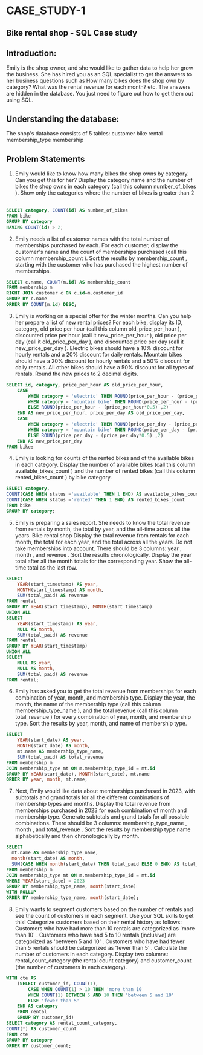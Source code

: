 # CASE_STUDY-1
## Bike rental shop - SQL Case study

## Introduction:
Emily is the shop owner, and she would like to gather data to help her grow the
business. She has hired you as an SQL specialist to get the answers to her
business questions such as How many bikes does the shop own by category?
What was the rental revenue for each month? etc. The answers are hidden in the
database. You just need to figure out how to get them out using SQL.

## Understanding the database:
The shop's database consists of 5 tables:
customer
bike
rental
membership_type
membership

## Problem Statements

1. Emily would like to know how many bikes the shop owns by category. Can
you get this for her? 
Display the category name and the number of bikes the shop owns in
each category (call this column number_of_bikes ). Show only the categories
where the number of bikes is greater than 2 .
``` sql
SELECT category, COUNT(id) AS number_of_bikes
FROM bike
GROUP BY category
HAVING COUNT(id) > 2;
``` 

2. Emily needs a list of customer names with the total number of memberships purchased by each.
For each customer, display the customer's name and the count of
memberships purchased (call this column membership_count ). Sort the
results by membership_count , starting with the customer who has purchased
the highest number of memberships.
``` sql
SELECT c.name, COUNT(m.id) AS membership_count 
FROM membership m
RIGHT JOIN customer c ON c.id=m.customer_id
GROUP BY c.name
ORDER BY COUNT(m.id) DESC;
``` 
3. Emily is working on a special offer for the winter months. Can you help her prepare a list of new rental prices?
For each bike, display its ID, category, old price per hour (call this column 
old_price_per_hour ), discounted price per hour (call it new_price_per_hour ), old
price per day (call it old_price_per_day ), and discounted price per day (call it new_price_per_day ).
Electric bikes should have a 10% discount for hourly rentals and a 20%
discount for daily rentals. Mountain bikes should have a 20% discount for
hourly rentals and a 50% discount for daily rentals. All other bikes should
have a 50% discount for all types of rentals. Round the new prices to 2 decimal digits.
``` sql
SELECT id, category, price_per_hour AS old_price_per_hour,
	CASE 
		WHEN category = 'electric' THEN ROUND(price_per_hour - (price_per_hour*0.1) ,2)
		WHEN category = 'mountain bike' THEN ROUND(price_per_hour - (price_per_hour*0.2) ,2)
		ELSE ROUND(price_per_hour - (price_per_hour*0.5) ,2)
	END AS new_price_per_hour, price_per_day AS old_price_per_day,
	CASE 
		WHEN category = 'electric' THEN ROUND(price_per_day - (price_per_day*0.2) ,2)
		WHEN category = 'mountain bike' THEN ROUND(price_per_day - (price_per_day*0.5) ,2)
		ELSE ROUND(price_per_day - (price_per_day*0.5) ,2)
	END AS new_price_per_day
FROM bike;
```
4. Emily is looking for counts of the rented bikes and of the available bikes in each category.
Display the number of available bikes (call this column 
available_bikes_count ) and the number of rented bikes (call this column rented_bikes_count ) by bike category.
``` sql
SELECT category,
COUNT(CASE WHEN status ='available' THEN 1 END) AS available_bikes_count,
COUNT(CASE WHEN status ='rented' THEN 1 END) AS rented_bikes_count
FROM bike
GROUP BY category;
``` 
5. Emily is preparing a sales report. She needs to know the total revenue
from rentals by month, the total by year, and the all-time across all the years. 
Bike rental shop Display the total revenue from rentals for each month, the total for each
year, and the total across all the years. Do not take memberships into account. There should be 3 columns: year , month , and revenue .
Sort the results chronologically. Display the year total after all the month totals for the corresponding year. Show the all-time total as the last row.
``` sql
SELECT 
    YEAR(start_timestamp) AS year,
    MONTH(start_timestamp) AS month,
    SUM(total_paid) AS revenue
FROM rental
GROUP BY YEAR(start_timestamp), MONTH(start_timestamp)
UNION ALL
SELECT 
    YEAR(start_timestamp) AS year,
    NULL AS month,
    SUM(total_paid) AS revenue
FROM rental
GROUP BY YEAR(start_timestamp)
UNION ALL
SELECT 
    NULL AS year,
    NULL AS month,
    SUM(total_paid) AS revenue
FROM rental;
``` 
6. Emily has asked you to get the total revenue from memberships for each combination of year, month, and membership type.
Display the year, the month, the name of the membership type (call this column membership_type_name ), and the total revenue (call this column 
total_revenue ) for every combination of year, month, and membership type. Sort the results by year, month, and name of membership type.
``` sql
SELECT
    YEAR(start_date) AS year,
    MONTH(start_date) AS month,
    mt.name AS membership_type_name,
    SUM(total_paid) AS total_revenue
FROM membership m
JOIN membership_type mt ON m.membership_type_id = mt.id
GROUP BY YEAR(start_date), MONTH(start_date), mt.name
ORDER BY year, month, mt.name;
```
7. Next, Emily would like data about memberships purchased in 2023, with
subtotals and grand totals for all the different combinations of membership types and months.
Display the total revenue from memberships purchased in 2023 for each combination of month and membership type. Generate subtotals and
grand totals for all possible combinations. There should be 3 columns:  membership_type_name , month , and total_revenue .
Sort the results by membership type name alphabetically and then  chronologically by month.
``` sql
SELECT
  mt.name AS membership_type_name,
  month(start_date) AS month,
  SUM(CASE WHEN month(start_date) THEN total_paid ELSE 0 END) AS total_revenue
FROM membership m
JOIN membership_type mt ON m.membership_type_id = mt.id
WHERE YEAR(start_date) = 2023
GROUP BY membership_type_name, month(start_date)
WITH ROLLUP
ORDER BY membership_type_name, month(start_date);
```
8. Emily wants to segment customers based on the number of rentals and see the count of customers in each segment. Use your SQL skills to get this!
Categorize customers based on their rental history as follows: 
Customers who have had more than 10 rentals are categorized as 'more than 10' .
Customers who have had 5 to 10 rentals (inclusive) are categorized as 'between 5 and 10' .
Customers who have had fewer than 5 rentals should be categorized as 'fewer than 5' .
Calculate the number of customers in each category. Display two columns: 
rental_count_category (the rental count category) and customer_count (the number of customers in each category).
``` sql
WITH cte AS 
	(SELECT customer_id, COUNT(1),
		CASE WHEN COUNT(1) > 10 THEN 'more than 10' 
		WHEN COUNT(1) BETWEEN 5 AND 10 THEN 'between 5 and 10'
		ELSE 'fewer than 5'
	END AS category
	FROM rental
	GROUP BY customer_id)
SELECT category AS rental_count_category,
COUNT(*) AS customer_count
FROM cte 
GROUP BY category
ORDER BY customer_count;
```
